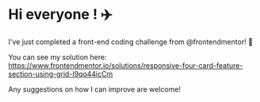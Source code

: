 # Hi everyone ! :airplane:
I've just completed a front-end coding challenge from @frontendmentor! 🎉

You can see my solution here: https://www.frontendmentor.io/solutions/responsive-four-card-feature-section-using-grid-I9qo44icCm

Any suggestions on how I can improve are welcome!
